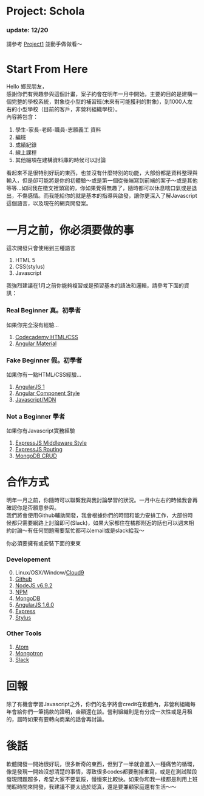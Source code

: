 # Project: Schola
### update: 12/20
  請參考 [Project1](https://github.com/chunyenHuang/schola-demo/tree/master/project1#your-first-project) 並動手做做看～
# Start From Here
Hello 鄉民朋友，  
感謝你們有興趣參與這個計畫，案子約會在明年一月中開始，主要的目的是建構一個完整的學校系統，對象從小型的補習班(未來有可能獲利的對象)，到1000人左右的小型學校（目前的客戶，非營利組織學校）。  
內容將包含：    

1. 學生-家長-老師-職員-志願義工 資料  
2. 編班  
3. 成績紀錄  
4. 線上課程  
5. 其他細項在建構資料庫的時候可以討論  

看起來不是很特別好玩的東西，也並沒有什麼特別的功能，大部份都是資料整理與輸入，但是卻可能將是你的初體驗～或是第一個從後端寫到前端的案子～或是其他等等...如同我在徵文裡頭寫的，你如果覺得無趣了，隨時都可以休息喘口氣或是退出，不傷感情。而我能給你的就是基本的指導與啟發，讓你更深入了解Javascript這個語言，以及現在的網頁開發案。
  
# 一月之前，你必須要做的事
這次開發只會使用到三種語言

1. HTML 5  
2. CSS(stylus)  
3. Javascript  

我強烈建議在1月之前你能夠複習或是預習基本的語法和邏輯，請參考下面的資訊：

### Real Beginner 真。初學者
如果你完全沒有經驗...

1. [Codecademy HTML/CSS](https://www.codecademy.com/learn/web)  
2. [Angular Material](https://material.angularjs.org/latest/)

### Fake Beginner 假。初學者 
如果你有一點HTML/CSS經驗...

1. [AngularJS 1](https://docs.angularjs.org/guide)  
2. [Angular Component Style](https://toddmotto.com/exploring-the-angular-1-5-component-method/)  
3. [Javascript/MDN](https://developer.mozilla.org/en-US/docs/Web/JavaScript)  

### Not a Beginner 學者 
如果你有Javascript實務經驗

1. [ExpressJS Middleware Style](http://expressjs.com/en/guide/using-middleware.html)  
2. [ExpressJS Routing](https://expressjs.com/en/guide/routing.html)  
3. [MongoDB CRUD](https://docs.mongodb.com/manual/crud/)  

# 合作方式
明年一月之前，你隨時可以聯繫我與我討論學習的狀況。一月中左右的時候我會再確認你是否願意參與。  
我們將會使用Github輔助開發，我會根據你們的時間和能力安排工作，大部份時候都只需要網路上討論即可(Slack)，如果大家都住在橘郡附近的話也可以週末相約討論～有任何問題需要幫忙都可以email或是slack給我～   

你必須要擁有或安裝下面的東東
### Developement 
0. Linux/OSX/Window/[Cloud9](https://c9.io/)  
1. [Github](https://github.com)  
2. [NodeJS v6.9.2](https://nodejs.org/en/)  
3. [NPM](https://www.npmjs.com/)  
4. [MongoDB](https://www.mongodb.com)  
5. [AngularJS 1.6.0](https://angularjs.org/)  
6. [Express](http://expressjs.com/)
7. [Stylus](http://stylus-lang.com/)  

### Other Tools
1. [Atom](https://atom.io/)  
2. [Mongotron](http://mongotron.io/)  
3. [Slack](https://slack.com/)  

# 回報
除了有機會學習Javascript之外，你們的名字將會credit在軟體內，非營利組織每年會給你們一筆捐款的證明，金額還在談。營利組織則是有分成一次性或是月租的，屆時如果有要轉向商業的話會再討論。

# 後話
軟體開發一開始很好玩，很多新奇的東西，但到了一半就會進入一種痛苦的循環，像是發現一開始沒想清楚的事情，導致很多codes都要刪掉重寫，或是在測試階段發現問題超多，希望大家不要氣餒，慢慢來比較快。如果你和我一樣都是利用上班閒暇時間來開發，我建議不要太過於認真，還是要兼顧家庭還有生活～～
